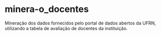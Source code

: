 # minera-o_docentes
Mineração dos dados fornecidos pelo portal de dados abertos da UFRN, utilizando a tabela de avaliação de docentes da instituição.
